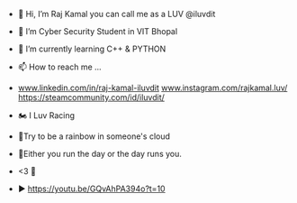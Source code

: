 - 👋 Hi, I’m Raj Kamal you can call me as a LUV @iluvdit
- 👀 I’m Cyber Security Student in VIT Bhopal
- 🌱 I’m currently learning C++ & PYTHON
- 📫 How to reach me ...
-    www.linkedin.com/in/raj-kamal-iluvdit
     www.instagram.com/rajkamal.luv/
     https://steamcommunity.com/id/iluvdit/

- 🏍 I Luv Racing
- 🌈Try to be a rainbow in someone's cloud
- 📅Either you run the day or the day runs you.
- <3 🖤
- ▶️ https://youtu.be/GQvAhPA394o?t=10
